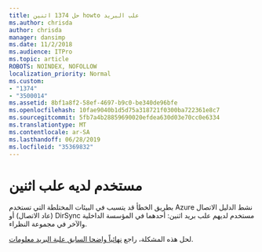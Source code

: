 ```yaml
---
title: حل 1374 اثنين howto علب البريد
ms.author: chrisda
author: chrisda
manager: dansimp
ms.date: 11/2/2018
ms.audience: ITPro
ms.topic: article
ROBOTS: NOINDEX, NOFOLLOW
localization_priority: Normal
ms.custom:
- "1374"
- "3500014"
ms.assetid: 8bf1a8f2-58ef-4697-b9c0-be340de96bfe
ms.openlocfilehash: 10fae9040b1d5d75a318721f0300ba722361e8c7
ms.sourcegitcommit: 5fb7a4b28859690020efdea630d03e70cc0e6334
ms.translationtype: MT
ms.contentlocale: ar-SA
ms.lasthandoff: 06/28/2019
ms.locfileid: "35369832"
---
```

# <a name="a-user-has-two-mailboxes"></a>مستخدم لديه علب اثنين

بطريق الخطأ قد يتسبب في البيئات المختلطة التي تستخدم Azure نشط الدليل الاتصال (عاد الاتصال) أو DirSync مستخدم لديهم علب بريد اثنين: أحدهما في المؤسسة الداخلية والآخر في مجموعة النظراء.

لحل هذه المشكلة، راجع [نهائياً واضحا السابق علبة البريد معلومات](https://blogs.technet.microsoft.com/exchange/2018/01/17/permanently-clear-previous-mailbox-info/).
